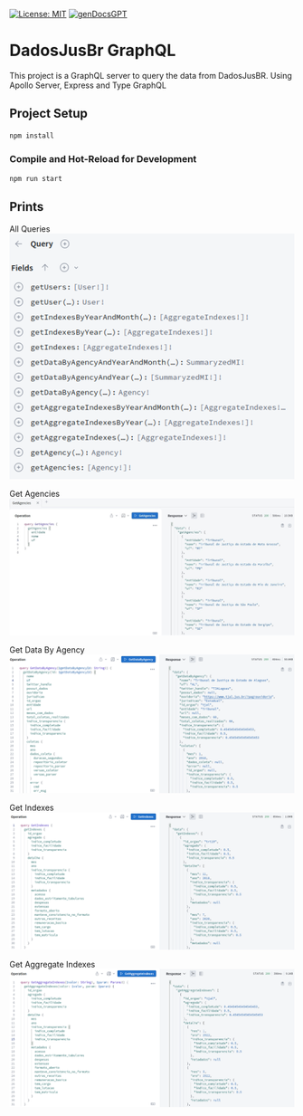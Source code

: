 [![License: MIT](https://img.shields.io/badge/License-MIT-yellow.svg)](https://opensource.org/licenses/MIT) [![genDocsGPT](https://img.shields.io/badge/Docs%20generated%20by-genDocsGPT-blue)](https://github.com/marco-rosner/genDocsGPT)

# DadosJusBr GraphQL

This project is a GraphQL server to query the data from DadosJusBR. Using Apollo Server, Express and Type GraphQL

## Project Setup

```sh
npm install
```

### Compile and Hot-Reload for Development

```sh
npm run start
```

## Prints

All Queries  
![All Queries](./images/allQueries.png?raw=true "All Queries")

Get Agencies
![Get Agencies](./images/getAgencies.jpeg?raw=true "Get Agencies")

Get Data By Agency
![Get Data By Agency](./images/GetDatabyAgency.png?raw=true "Get Data By Agency")

Get Indexes
![Get Indexes](./images/getIndexes.png?raw=true "Get Indexes")

Get Aggregate Indexes
![Get Aggregate Indexes](./images/getAggregateIndexes.png?raw=true "Get Aggregate Indexes")